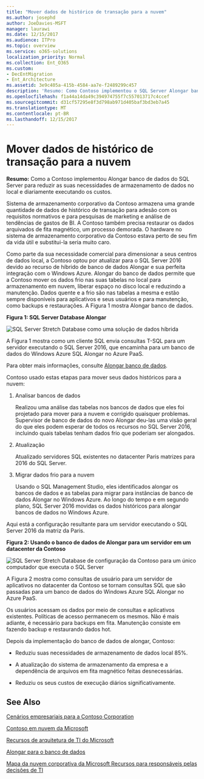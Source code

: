 ```yaml
---
title: "Mover dados de histórico de transação para a nuvem"
ms.author: josephd
author: JoeDavies-MSFT
manager: laurawi
ms.date: 12/15/2017
ms.audience: ITPro
ms.topic: overview
ms.service: o365-solutions
localization_priority: Normal
ms.collection: Ent_O365
ms.custom:
- DecEntMigration
- Ent_Architecture
ms.assetid: 3e9c405a-415b-4584-aa7e-f2489299c457
description: 'Resumo: Como Contoso implementou o SQL Server Alongar banco de dados para reduzir as suas necessidades de armazenamento de dados no local e diariamente executando os custos.'
ms.openlocfilehash: f1a44a14da49c394974755f7c557013717c4ccef
ms.sourcegitcommit: d31cf57295e8f3d798ab971d405baf3bd3eb7a45
ms.translationtype: MT
ms.contentlocale: pt-BR
ms.lasthandoff: 12/15/2017
---
```

# <a name="moving-historical-transaction-data-to-the-cloud"></a>Mover dados de histórico de transação para a nuvem

 **Resumo:** Como a Contoso implementou Alongar banco de dados do SQL Server para reduzir as suas necessidades de armazenamento de dados no local e diariamente executando os custos.
  
Sistema de armazenamento corporativo da Contoso armazena uma grande quantidade de dados de histórico de transação para adesão com os requisitos normativos e para pesquisas de marketing e análise de tendências de gastos de BI. A Contoso também precisa restaurar os dados arquivados de fita magnético, um processo demorada. O hardware no sistema de armazenamento corporativo da Contoso estava perto de seu fim da vida útil e substitui-la seria muito caro. 
  
Como parte da sua necessidade comercial para dimensionar a seus centros de dados local, a Contoso optou por atualizar para o SQL Server 2016 devido ao recurso de híbrido de banco de dados Alongar e sua perfeita integração com o Windows Azure. Alongar do banco de dados permite que a Contoso mover os dados frio nas suas tabelas no local para armazenamento em nuvem, liberar espaço no disco local e reduzindo a manutenção. Dados quente e a frio são nas tabelas a mesma e estão sempre disponíveis para aplicativos e seus usuários e para manutenção, como backups e restaurações. A Figura 1 mostra Alongar banco de dados.
  
**Figura 1: SQL Server Database Alongar**

![SQL Server Stretch Database como uma solução de dados híbrida](images/Contoso_Poster/StretchDB01.png)
  
A Figura 1 mostra como um cliente SQL envia consultas T-SQL para um servidor executando o SQL Server 2016, que encaminha para um banco de dados do Windows Azure SQL Alongar no Azure PaaS.
  
Para obter mais informações, consulte [Alongar banco de dados](https://msdn.microsoft.com/library/dn935011.aspx).
  
Contoso usado estas etapas para mover seus dados históricos para a nuvem:
  
1. Analisar bancos de dados
    
    Realizou uma análise das tabelas nos bancos de dados que eles foi projetado para mover para a nuvem e corrigido quaisquer problemas. Supervisor de banco de dados do novo Alongar deu-las uma visão geral do que eles podem esperar de todos os recursos no SQL Server 2016, incluindo quais tabelas tenham dados frio que poderiam ser alongados.
    
2. Atualização
    
    Atualizado servidores SQL existentes no datacenter Paris matrizes para 2016 do SQL Server.
    
3. Migrar dados frio para a nuvem
    
    Usando o SQL Management Studio, eles identificados alongar os bancos de dados e as tabelas para migrar para instâncias de banco de dados Alongar no Windows Azure. Ao longo do tempo e em segundo plano, SQL Server 2016 movidas os dados históricos para alongar bancos de dados no Windows Azure.
    
Aqui está a configuração resultante para um servidor executando o SQL Server 2016 da matriz da Paris.
  
**Figura 2: Usando o banco de dados de Alongar para um servidor em um datacenter da Contoso**

![SQL Server Stretch Database de configuração da Contoso para um único computador que executa o SQL Server](images/Contoso_Poster/StretchDB02.png)

  
A Figura 2 mostra como consultas de usuário para um servidor de aplicativos no datacenter da Contoso se tornam consultas SQL que são passadas para um banco de dados do Windows Azure SQL Alongar no Azure PaaS.
  
Os usuários acessam os dados por meio de consultas e aplicativos existentes. Políticas de acesso permanecem os mesmos. Não é mais adiante, é necessário para backups em fita. Manutenção consiste em fazendo backup e restaurando dados hot.
  
Depois da implementação do banco de dados de alongar, Contoso:
  
- Reduziu suas necessidades de armazenamento de dados local 85%.
    
- A atualização do sistema de armazenamento da empresa e a dependência de arquivos em fita magnético feitas desnecessárias.
    
- Reduziu os seus custos de execução diários significativamente.
    
## <a name="see-also"></a>See Also

[Cenários empresariais para a Contoso Corporation](enterprise-scenarios-for-the-contoso-corporation.md)
  
[Contoso em nuvem da Microsoft](contoso-in-the-microsoft-cloud.md)
  
[Recursos de arquitetura de TI do Microsoft](microsoft-cloud-it-architecture-resources.md)

[Alongar para o banco de dados](https://msdn.microsoft.com/library/dn935011.aspx)
  
[Mapa da nuvem corporativa da Microsoft Recursos para responsáveis pelas decisões de TI](https://sway.com/FJ2xsyWtkJc2taRD)




